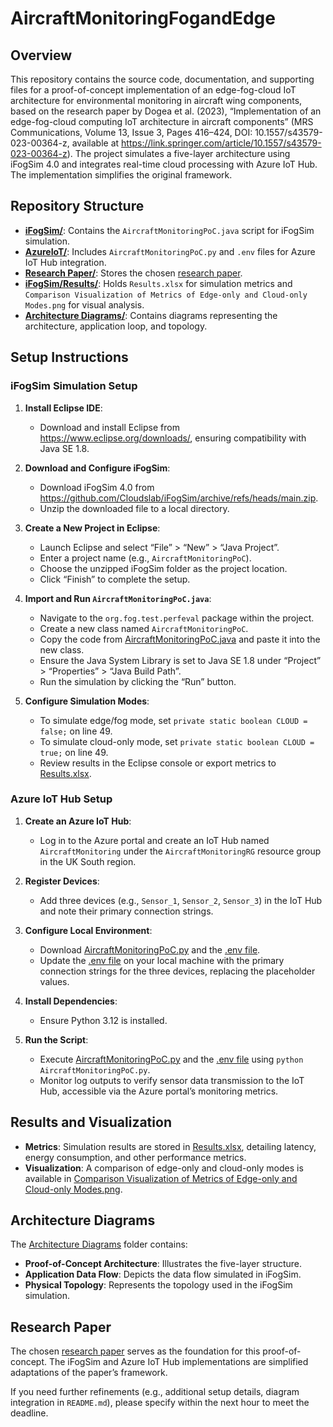 # AircraftMonitoringFogandEdge

## Overview

This repository contains the source code, documentation, and supporting files for a proof-of-concept implementation of an edge-fog-cloud IoT architecture for environmental monitoring in aircraft wing components, based on the research paper by Dogea et al. (2023), “Implementation of an edge-fog-cloud computing IoT architecture in aircraft components” (MRS Communications, Volume 13, Issue 3, Pages 416–424, DOI: 10.1557/s43579-023-00364-z, available at https://link.springer.com/article/10.1557/s43579-023-00364-z). The project simulates a five-layer architecture using iFogSim 4.0 and integrates real-time cloud processing with Azure IoT Hub. The implementation simplifies the original framework.

## Repository Structure

- **[iFogSim/](https://github.com/ShweMoeThantAurum/AircraftMonitoringFogandEdge/tree/main/iFogSim)**: Contains the `AircraftMonitoringPoC.java` script for iFogSim simulation.
- **[AzureIoT/](https://github.com/ShweMoeThantAurum/AircraftMonitoringFogandEdge/tree/main/AzureIoT)**: Includes `AircraftMonitoringPoC.py` and `.env` files for Azure IoT Hub integration.
- **[Research Paper/](https://github.com/ShweMoeThantAurum/AircraftMonitoringFogandEdge/tree/main/Research%20Paper)**: Stores the chosen [research paper](https://github.com/ShweMoeThantAurum/AircraftMonitoringFogandEdge/blob/main/Research%20Paper/Implementation%20of%20an%20edge%E2%80%91fog%E2%80%91cloud%20computing%20IoT%20architecture%20in%20aircraft%20components.pdf).
- **[iFogSim/Results/](https://github.com/ShweMoeThantAurum/AircraftMonitoringFogandEdge/tree/main/iFogSim/Results)**: Holds `Results.xlsx` for simulation metrics and `Comparison Visualization of Metrics of Edge-only and Cloud-only Modes.png` for visual analysis.
- **[Architecture Diagrams/](https://github.com/ShweMoeThantAurum/AircraftMonitoringFogandEdge/tree/main/Architecture%20Diagrams)**: Contains diagrams representing the architecture, application loop, and topology.

## Setup Instructions

### iFogSim Simulation Setup

1. **Install Eclipse IDE**:
   - Download and install Eclipse from https://www.eclipse.org/downloads/, ensuring compatibility with Java SE 1.8.

2. **Download and Configure iFogSim**:
   - Download iFogSim 4.0 from https://github.com/Cloudslab/iFogSim/archive/refs/heads/main.zip.
   - Unzip the downloaded file to a local directory.

3. **Create a New Project in Eclipse**:
   - Launch Eclipse and select “File” > “New” > “Java Project”.
   - Enter a project name (e.g., `AircraftMonitoringPoC`).
   - Choose the unzipped iFogSim folder as the project location.
   - Click “Finish” to complete the setup.

4. **Import and Run `AircraftMonitoringPoC.java`**:
   - Navigate to the `org.fog.test.perfeval` package within the project.
   - Create a new class named `AircraftMonitoringPoC`.
   - Copy the code from [AircraftMonitoringPoC.java](https://github.com/ShweMoeThantAurum/AircraftMonitoringFogandEdge/blob/main/iFogSim/AircraftMonitoringPoC.java) and paste it into the new class.
   - Ensure the Java System Library is set to Java SE 1.8 under “Project” > “Properties” > “Java Build Path”.
   - Run the simulation by clicking the “Run” button.

5. **Configure Simulation Modes**:
   - To simulate edge/fog mode, set `private static boolean CLOUD = false;` on line 49.
   - To simulate cloud-only mode, set `private static boolean CLOUD = true;` on line 49.
   - Review results in the Eclipse console or export metrics to [Results.xlsx](https://github.com/ShweMoeThantAurum/AircraftMonitoringFogandEdge/blob/main/iFogSim/Results/Results.xlsx).

### Azure IoT Hub Setup

1. **Create an Azure IoT Hub**:
   - Log in to the Azure portal and create an IoT Hub named `AircraftMonitoring` under the `AircraftMonitoringRG` resource group in the UK South region.

2. **Register Devices**:
   - Add three devices (e.g., `Sensor_1`, `Sensor_2`, `Sensor_3`) in the IoT Hub and note their primary connection strings.

3. **Configure Local Environment**:
   - Download [AircraftMonitoringPoC.py](https://github.com/ShweMoeThantAurum/AircraftMonitoringFogandEdge/blob/main/AzureIoT/AircraftMonitoringPoC.py) and the [.env file](https://github.com/ShweMoeThantAurum/AircraftMonitoringFogandEdge/blob/main/AzureIoT/.env).
   - Update the [.env file](https://github.com/ShweMoeThantAurum/AircraftMonitoringFogandEdge/blob/main/AzureIoT/.env) on your local machine with the primary connection strings for the three devices, replacing the placeholder values.

4. **Install Dependencies**:
   - Ensure Python 3.12 is installed.

5. **Run the Script**:
   - Execute [AircraftMonitoringPoC.py](https://github.com/ShweMoeThantAurum/AircraftMonitoringFogandEdge/blob/main/AzureIoT/AircraftMonitoringPoC.py) and the [.env file](https://github.com/ShweMoeThantAurum/AircraftMonitoringFogandEdge/blob/main/AzureIoT/.env) using `python AircraftMonitoringPoC.py`.
   - Monitor log outputs to verify sensor data transmission to the IoT Hub, accessible via the Azure portal’s monitoring metrics.

## Results and Visualization

- **Metrics**: Simulation results are stored in [Results.xlsx](https://github.com/ShweMoeThantAurum/AircraftMonitoringFogandEdge/blob/main/iFogSim/Results/Results.xlsx), detailing latency, energy consumption, and other performance metrics.
- **Visualization**: A comparison of edge-only and cloud-only modes is available in [Comparison Visualization of Metrics of Edge-only and Cloud-only Modes.png](https://github.com/ShweMoeThantAurum/AircraftMonitoringFogandEdge/blob/main/iFogSim/Results/Comparison%20Visualization%20of%20Metrics%20of%20Edge-only%20and%20Cloud-only%20Modes%20.png).

## Architecture Diagrams

The [Architecture Diagrams](https://github.com/ShweMoeThantAurum/AircraftMonitoringFogandEdge/tree/main/Architecture%20Diagrams) folder contains:
- **Proof-of-Concept Architecture**: Illustrates the five-layer structure.
- **Application Data Flow**: Depicts the data flow simulated in iFogSim.
- **Physical Topology**: Represents the topology used in the iFogSim simulation.

## Research Paper

The chosen [research paper](https://github.com/ShweMoeThantAurum/AircraftMonitoringFogandEdge/tree/main/Research%20Paper) serves as the foundation for this proof-of-concept. The iFogSim and Azure IoT Hub implementations are simplified adaptations of the paper’s framework.

If you need further refinements (e.g., additional setup details, diagram integration in `README.md`), please specify within the next hour to meet the deadline.

